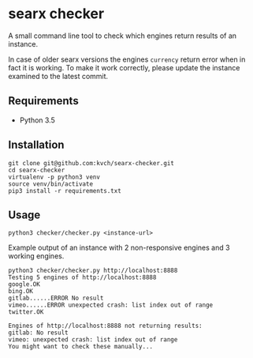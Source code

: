 # searx checker

A small command line tool to check which engines return results of an instance.

In case of older searx versions the engines `currency` return error when in fact it is working. To make it work correctly, please update the instance examined to the latest commit.

## Requirements

 * Python 3.5

## Installation

```
git clone git@github.com:kvch/searx-checker.git
cd searx-checker
virtualenv -p python3 venv
source venv/bin/activate
pip3 install -r requirements.txt
```

## Usage

```
python3 checker/checker.py <instance-url>
```

Example output of an instance with 2 non-responsive engines and 3 working engines.

```
python3 checker/checker.py http://localhost:8888
Testing 5 engines of http://localhost:8888
google.OK
bing.OK
gitlab......ERROR No result
vimeo......ERROR unexpected crash: list index out of range
twitter.OK

Engines of http://localhost:8888 not returning results:
gitlab: No result
vimeo: unexpected crash: list index out of range
You might want to check these manually...
```
